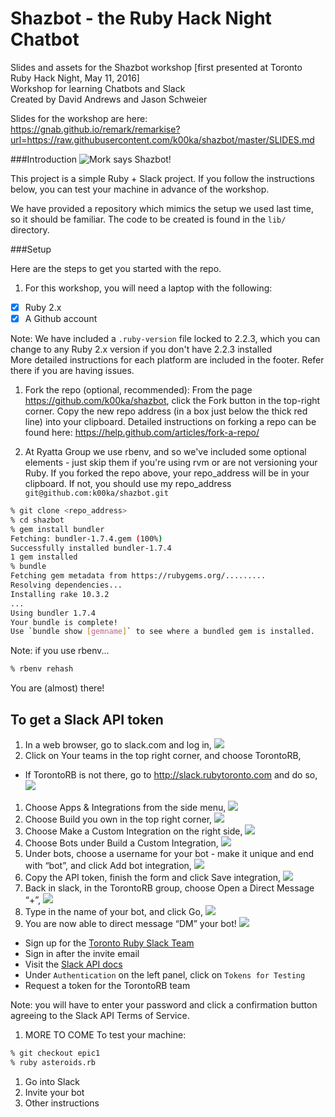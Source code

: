 Shazbot - the Ruby Hack Night Chatbot
=====================================

Slides and assets for the Shazbot workshop [first presented at Toronto Ruby Hack Night, May 11, 2016]  
Workshop for learning Chatbots and Slack  
Created by David Andrews and Jason Schweier  

Slides for the workshop are here:  
https://gnab.github.io/remark/remarkise?url=https://raw.githubusercontent.com/k00ka/shazbot/master/SLIDES.md

###Introduction
![Mork says Shazbot!](http://www.unmotivating.com/wp-content/uploads/2014/08/ntpIdWz.jpg)

This project is a simple Ruby + Slack project. If you follow the instructions below, you can test your machine in advance of the workshop.

We have provided a repository which mimics the setup we used last time, so it should be familiar. The code to be created is found in the ``lib/`` directory.

###Setup

Here are the steps to get you started with the repo.

1. For this workshop, you will need a laptop with the following:
  - [x] Ruby 2.x  
  - [x] A Github account  

  Note: We have included a ``.ruby-version`` file locked to 2.2.3, which you can change to any Ruby 2.x version if you don't have 2.2.3 installed  
  More detailed instructions for each platform are included in the footer. Refer there if you are having issues.

1. Fork the repo (optional, recommended):
  From the page https://github.com/k00ka/shazbot, click the Fork button in the top-right corner. Copy the new repo address (in a box just below the thick red line) into your clipboard. Detailed instructions on forking a repo can be found here: https://help.github.com/articles/fork-a-repo/

1. At Ryatta Group we use rbenv, and so we've included some optional elements - just skip them if you're using rvm or are not versioning your Ruby. If you forked the repo above, your repo_address will be in your clipboard. If not, you should use my repo_address ``git@github.com:k00ka/shazbot.git``

  ```sh
  % git clone <repo_address>
  % cd shazbot
  % gem install bundler
  Fetching: bundler-1.7.4.gem (100%)
  Successfully installed bundler-1.7.4
  1 gem installed
  % bundle
  Fetching gem metadata from https://rubygems.org/.........
  Resolving dependencies...
  Installing rake 10.3.2
  ...
  Using bundler 1.7.4
  Your bundle is complete!
  Use `bundle show [gemname]` to see where a bundled gem is installed.
  ```
  Note: if you use rbenv...
  ```sh
  % rbenv rehash
  ```
  You are (almost) there!

## To get a Slack API token
1. In a web browser, go to slack.com and log in,
![](images/one.png)
1. Click on Your teams in the top right corner, and choose TorontoRB,
  - If TorontoRB is not there, go to http://slack.rubytoronto.com and do so,
![](images/two.png)
1. Choose Apps & Integrations from the side menu,
![](images/three.png)
1. Choose Build you own in the top right corner,
![](images/four.png)
1. Choose Make a Custom Integration on the right side,
![](images/five.png)
1. Choose Bots under Build a Custom Integration,
![](images/six.png)
1. Under bots, choose a username for your bot - make it unique and end with “bot”, and click Add bot integration,
![](images/seven.png)
1. Copy the API token, finish the form and click Save integration,
![](images/eight.png)
1. Back in slack, in the TorontoRB group, choose Open a Direct Message “+”,
![](images/nine.png)
1. Type in the name of your bot, and click Go,
![](images/ten.png)
1. You are now able to direct message “DM” your bot!
![](images/twelve.png)


- Sign up for the [Toronto Ruby Slack Team](https://torontoruby.slack.com/)
- Sign in after the invite email
- Visit the [Slack API docs](https://api.slack.com)
- Under `Authentication` on the left panel, click on `Tokens for Testing`
- Request a token for the TorontoRB team

Note: you will have to enter your password and click a confirmation button agreeing to the Slack API Terms of Service.

1. MORE TO COME To test your machine:
  ```sh
  % git checkout epic1
  % ruby asteroids.rb
  ```
1. Go into Slack
1. Invite your bot
1. Other instructions
